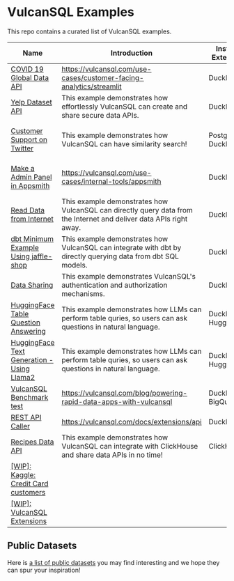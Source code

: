 # VulcanSQL Examples

This repo contains a curated list of VulcanSQL examples.

| Name | Introduction | Installed Extensions | Other Tech Stack | Deployment | Demo Link |
| ---  | ----         | -------------------- | ---------------- | ---------- | --------- | 
| [COVID 19 Global Data API](./covid19-global-data-api/)                          | https://vulcansql.com/use-cases/customer-facing-analytics/streamlit                                                 | DuckDB               | Streamlit                          | Fly.io     | https://covid19-dashboard.fly.dev/                                                          |
| [Yelp Dataset API](./yelp-dataset-api/)                                         | This example demonstrates how effortlessly VulcanSQL can create and share secure data APIs.                         | DuckDB               | Cohere, LangChain, Streamlit       | Fly.io     | https://yelp-dataset-demo.fly.dev/                                                          |
| [Customer Support on Twitter](./customer-support-on-twitter/)                   | This example demonstrates how VulcanSQL can have similarity search!                                                 | PostgreSQL, DuckDB   | Neon, Cohere, LangChain, Streamlit | Fly.io     | https://customer-support-on-twitter-demo.fly.dev/                                           |
| [Make a Admin Panel in Appsmith](./admin-panel-using-appsmith/)                 | https://vulcansql.com/use-cases/internal-tools/appsmith                                                             | DuckDB               |                                    | Appsmith   | https://app.appsmith.com/app/food-table-powered-by-vulcansql/page1-64a6848a4d60e87c5655e3f6 |
| [Read Data from Internet](./read-data-from-internet/)                           | This example demonstrates how VulcanSQL can directly query data from the Internet and deliver data APIs right away. | DuckDB               |                                    |            |                                                                                             |     |
| [dbt Minimum Example Using jaffle-shop](./dbt-jaffle-shop/)                     | This example demonstrates how VulcanSQL can integrate with dbt by directly querying data from dbt SQL models.       | DuckDB, dbt          |                                    |            |                                                                                             |
| [Data Sharing](./data-sharing/)                                                 | This example demonstrates VulcanSQL's authentication and authorization mechanisms.                                  | DuckDB               |                                    |            |                                                                                             |
| [HuggingFace Table Question Answering](./huggingface/table-question-answering/) | This example demonstrates how LLMs can perform table quries, so users can ask questions in natural language.        | DuckDB, HuggingFace  | HuggingFace                        |            |                                                                                             |
| [HuggingFace Text Generation - Using Llama2](./huggingface/text-generation/)    | This example demonstrates how LLMs can perform table quries, so users can ask questions in natural language.        | DuckDB, HuggingFace  | HuggingFace                        |            |                                                                                             |
| [VulcanSQL Benchmark test](./daily-revenue/)                                    | https://vulcansql.com/blog/powering-rapid-data-apps-with-vulcansql                                                  | DuckDB, BigQuery     |                                    |            |                                                                                             |
| [REST API Caller](./restapi-caller) | https://vulcansql.com/docs/extensions/api | DuckDB | | | |
| [Recipes Data API](./recipes-data-api) | This example demonstrates how VulcanSQL can integrate with ClickHouse and share data APIs in no time! | ClickHouse ||||
| [[WIP]: Kaggle: Credit Card customers](./kaggle-credit-card-customers/)         |                                                                                                                     |                      |                                    |            |                                                                                             |
| [[WIP]: VulcanSQL Extensions](./vulcan-sql-extensions/)                         |                                                                                                                     |                      |                                    |            |                                                                                             |

## Public Datasets

Here is [a list of public datasets](https://canner.notion.site/Public-Dataset-ca99a4ddf04b4993bf09da0e1640df32?pvs=4) you may find interesting and we hope they can spur your inspiration!

